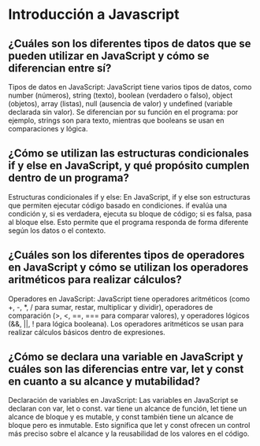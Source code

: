 # Introducción a Javascript

## ¿Cuáles son los diferentes tipos de datos que se pueden utilizar en JavaScript y cómo se diferencian entre sí?

Tipos de datos en JavaScript: JavaScript tiene varios tipos de datos, como number (números), string (texto), boolean (verdadero o falso), object (objetos), array (listas), null (ausencia de valor) y undefined (variable declarada sin valor). Se diferencian por su función en el programa: por ejemplo, strings son para texto, mientras que booleans se usan en comparaciones y lógica.

## ¿Cómo se utilizan las estructuras condicionales if y else en JavaScript, y qué propósito cumplen dentro de un programa?

Estructuras condicionales if y else: En JavaScript, if y else son estructuras que permiten ejecutar código basado en condiciones. if evalúa una condición y, si es verdadera, ejecuta su bloque de código; si es falsa, pasa al bloque else. Esto permite que el programa responda de forma diferente según los datos o el contexto.

## ¿Cuáles son los diferentes tipos de operadores en JavaScript y cómo se utilizan los operadores aritméticos para realizar cálculos?

Operadores en JavaScript: JavaScript tiene operadores aritméticos (como +, -, \*, / para sumar, restar, multiplicar y dividir), operadores de comparación (>, <, ==, === para comparar valores), y operadores lógicos (&&, ||, ! para lógica booleana). Los operadores aritméticos se usan para realizar cálculos básicos dentro de expresiones.

## ¿Cómo se declara una variable en JavaScript y cuáles son las diferencias entre var, let y const en cuanto a su alcance y mutabilidad?

Declaración de variables en JavaScript: Las variables en JavaScript se declaran con var, let o const. var tiene un alcance de función, let tiene un alcance de bloque y es mutable, y const también tiene un alcance de bloque pero es inmutable. Esto significa que let y const ofrecen un control más preciso sobre el alcance y la reusabilidad de los valores en el código.
